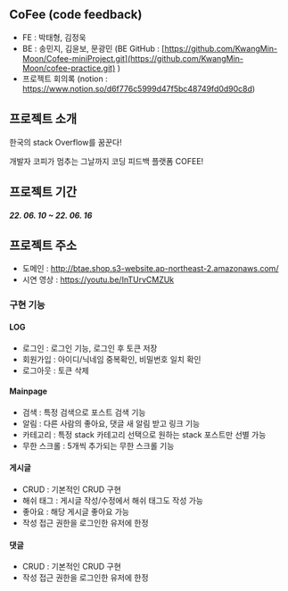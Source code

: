 ## CoFee (code feedback)


* FE : 박태형, 김정욱
* BE : 송민지, 김윤보, 문광민  (BE GitHub : [https://github.com/KwangMin-Moon/Cofee-miniProject.git](https://github.com/KwangMin-Moon/cofee-practice.git) )
* 프로젝트 회의록 (notion : https://www.notion.so/d6f776c5999d47f5bc48749fd0d90c8d)

## 프로젝트 소개
한국의 stack Overflow를 꿈꾼다! 

개발자 코피가 멈추는 그날까지
코딩 피드백 플랫폼 COFEE!

## 프로젝트 기간
##### 22\. 06\. 10 ~ 22\. 06. 16 

## 프로젝트 주소 
* 도메인 : http://btae.shop.s3-website.ap-northeast-2.amazonaws.com/
* 시연 영상 : https://youtu.be/InTUrvCMZUk

### 구현 기능

#### LOG
* 로그인 : 로그인 기능, 로그인 후 토큰 저장
* 회원가입 : 아이디/닉네임 중복확인, 비밀번호 일치 확인
* 로그아웃 : 토큰 삭제

#### Mainpage
* 검색 : 특정 검색으로 포스트 검색 기능 
* 알림 : 다른 사람의 좋아요, 댓글 새 알림 받고 링크 기능
* 카테고리 : 특정 stack 카테고리 선택으로 원하는 stack 포스트만 선별 가능
* 무한 스크롤 : 5개씩 추가되는 무한 스크롤 기능

#### 게시글
* CRUD : 기본적인 CRUD 구현 
* 해쉬 태그 : 게시글 작성/수정에서 해쉬 태그도 작성 가능
* 좋아요 : 해당 게시글 좋아요 가능
* 작성 접근 권한을 로그인한 유저에 한정

#### 댓글
* CRUD : 기본적인 CRUD 구현
* 작성 접근 권한을 로그인한 유저에 한정


